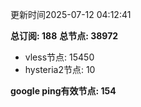 更新时间2025-07-12 04:12:41

**总订阅: 188**
**总节点: 38972**
- vless节点: 15450
- hysteria2节点: 10

**google ping有效节点: 154**
